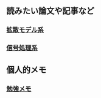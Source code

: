 ## 読みたい論文や記事など
### [拡散モデル系](https://gunjigunji.github.io/sound-note/diffusion_models)

### [信号処理系](https://gunjigunji.github.io/sound-note/signal_processing)

## 個人的メモ
### [勉強メモ](https://gunjigunji.github.io/sound-note/study_notes)